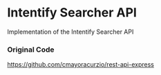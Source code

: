 # Intentify Searcher API

Implementation of the Intentify Searcher API

### Original Code
https://github.com/cmayoracurzio/rest-api-express
